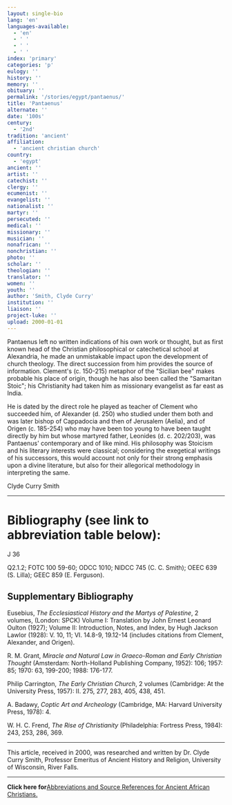 ```yaml
---
layout: single-bio
lang: 'en'
languages-available:
  - 'en'
  - ' '
  - ' '
  - ' '
index: 'primary'
categories: 'p'
eulogy: ''
history: ''
memory: ''
obituary: ''
permalink: '/stories/egypt/pantaenus/'
title: 'Pantaenus'
alternate: ''
date: '100s'
century:
  - '2nd'
tradition: 'ancient'
affiliation:
  - 'ancient christian church'
country:
  - 'egypt'
ancient: ''
artist: ''
catechist: ''
clergy: ''
ecumenist: ''
evangelist: ''
nationalist: ''
martyr: ''
persecuted: ''
medical: ''
missionary: ''
musician: ''
nonafrican: ''
nonchristian: ''
photo: ''
scholar: ''
theologian: ''
translator: ''
women: ''
youth: ''
author: 'Smith, Clyde Curry'
institution: ''
liaison: ''
project-luke: ''
upload: 2000-01-01
---
```



Pantaenus left no written indications of his own work or thought, but as first known head of the Christian philosophical or catechetical school at Alexandria, he made an unmistakable impact upon the development of church theology.  The direct succession from him provides the source of information.  Clement's (c. 150-215) metaphor of the "Sicilian bee" makes probable his place of origin, though he has also been called the "Samaritan Stoic"; his Christianity had taken him as missionary evangelist as far east as India.

He is dated by the direct role he played as teacher of Clement who succeeded him, of Alexander (d. 250) who studied under them both and was later bishop of Cappadocia and then of Jerusalem (Aelia), and of Origen (c. 185-254) who may have been too young to have been taught directly by him but whose martyred father, Leonides (d. c. 202/203), was Pantaenus' contemporary and of like mind.  His philosophy was Stoicism and his literary interests were classical; considering the exegetical writings of his successors, this would account not only for their strong emphasis upon a divine literature, but also for their allegorical methodology in interpreting the same.

Clyde Curry Smith

---

# Bibliography (see link to abbreviation table below):

J 36

Q2.1.2; FOTC 100 59-60; ODCC 1010; NIDCC 745 (C. C. Smith); OEEC 639 (S. Lilla); GEEC 859 (E. Ferguson).

## Supplementary Bibliography
Eusebius, *The Ecclesiastical History and the Martys of Palestine*, 2 volumes, (London: SPCK) Volume I: Translation by John Ernest Leonard Oulton (1927);  Volume II: Introduction, Notes, and Index, by Hugh Jackson Lawlor (1928):  V. 10, 11; VI. 14.8-9, 19.12-14 (includes citations from Clement, Alexander, and Origen).

R. M. Grant, *Miracle and Natural Law in Graeco-Roman and Early Christian Thought* (Amsterdam: North-Holland Publishing Company, 1952): 106; 1957: 85; 1970: 63, 199-200; 1988: 176-177.

Philip Carrington, *The Early Christian Church*, 2 volumes (Cambridge: At the University Press, 1957): II. 275, 277, 283, 405, 438, 451.

A. Badawy, *Coptic Art and Archeology* (Cambridge, MA: Harvard University Press, 1978): 4.

W. H. C. Frend, *The Rise of Christianity* (Philadelphia: Fortress Press, 1984): 243, 253, 286, 369.

---

This article, received in 2000, was researched and written by Dr. Clyde Curry Smith, Professor Emeritus of Ancient History and Religion, University of Wisconsin, River Falls.

---

**Click here for**[Abbreviations and Source References for Ancient African Christians.](ccs-supplem_biblio.html)